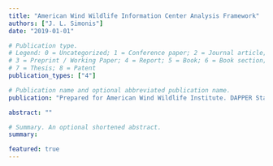 ```yaml
---
title: "American Wind Wildlife Information Center Analysis Framework"
authors: ["J. L. Simonis"]
date: "2019-01-01"

# Publication type.
# Legend: 0 = Uncategorized; 1 = Conference paper; 2 = Journal article;
# 3 = Preprint / Working Paper; 4 = Report; 5 = Book; 6 = Book section;
# 7 = Thesis; 8 = Patent
publication_types: ["4"]

# Publication name and optional abbreviated publication name.
publication: "Prepared for American Wind Wildlife Institute. DAPPER Stats, Portland, OR. 13 pp"

abstract: ""

# Summary. An optional shortened abstract.
summary: 

featured: true
---
```



